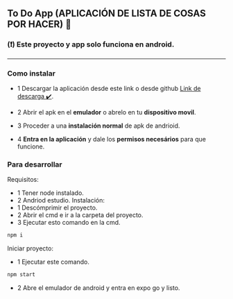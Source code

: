 ## To Do App (APLICACIÓN DE LISTA DE COSAS POR HACER) :rocket:

### (❗) Este proyecto y app solo funciona en **android**.
- - -
### Como instalar 



- 1 Descargar la aplicación desde este link o desde github [Link de descarga ✔️](https://planeta110.github.io/download/to-do-app).

- 2 Abrir el apk en el **emulador** o abrelo en tu **dispositivo movil**.

- 3 Proceder a una **instalación normal** de apk de andrioid.

- 4 **Entra en la aplicación** y dale los **permisos necesários** para que funcione.

### Para desarrollar

Requisitos:
- 1 Tener node instalado.
- 2 Andriod estudio.
Instalación:
- 1 Descómprimir el proyecto.
- 2 Abrir el cmd e ir a la carpeta del proyecto.
- 3 Ejecutar esto comando en la cmd.
~~~bash
npm i
~~~
Iniciar proyecto:
- 1 Ejecutar este comando.
~~~bash
npm start
~~~
- 2 Abre el emulador de android y entra en expo go y listo.
